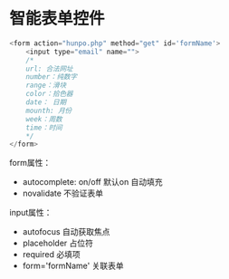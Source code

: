 # 智能表单控件

```js
<form action="hunpo.php" method="get" id='formName'>
    <input type="email" name="">
    /*
    url: 合法网址
    number：纯数字
    range：滑块
    color：拾色器
    date： 日期
    mounth: 月份 
    week：周数
    time：时间
    */
</form>
```

  form属性：
   - autocomplete: on/off  默认on 
   自动填充
   - novalidate 不验证表单
   
   input属性：
   - autofocus 自动获取焦点
   - placeholder 占位符
   - required 必填项
   - form='formName' 关联表单